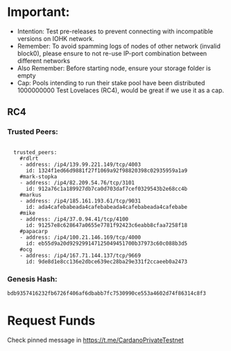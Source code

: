 # Important:
- Intention: Test pre-releases to prevent connecting with incompatible versions on IOHK network.
- Remember: To avoid spamming logs of nodes of other network (invalid block0), please ensure to not re-use IP-port combination between different networks
- Also Remember: Before starting node, ensure your storage folder is empty
- Cap: Pools intending to run their stake pool have been distributed 1000000000 Test Lovelaces (RC4), would be great if we use it as a cap.

## RC4

### Trusted Peers:

```

  trusted_peers:
    #rdlrt
    - address: /ip4/139.99.221.149/tcp/4003
      id: 1324f1ed66d9881f27f1069a92f98820398c02935959a1a9
    #mark-stopka
    - address: /ip4/82.209.54.76/tcp/3101
      id: 912a76c1a189927db7ca0d703daf7cef0329543b2e68cc4b
    #markus
    - address: /ip4/185.161.193.61/tcp/9031
      id: ada4cafebabeada4cafebabeada4cafebabeada4cafebabe
    #mike
    - address: /ip4/37.0.94.41/tcp/4100
      id: 91257e8c628647a0655e7781f92423c6eabb8cfaa7258f18
    #papacarp
    - address: /ip4/100.21.146.169/tcp/4000
      id: eb55d9a20d929299147125049451700b37973c60c088b3d5
    #ocg
    - address: /ip4/167.71.144.137/tcp/9669
      id: 9de8d1e8cc136e2dbce639ec28ba29e331f2ccaeeb0a2473
```

### Genesis Hash:
```
bdb9357416232fb6726f406af6dbabb7fc7530990ce553a4602d74f86314c8f3
```

# Request Funds
Check pinned message in https://t.me/CardanoPrivateTestnet
